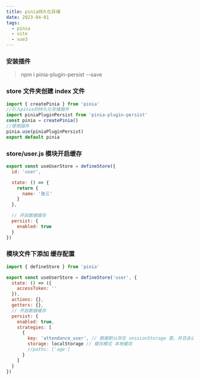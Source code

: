```yaml
---
title: pinia持久化存储
date: 2023-04-01
tags:
  - pinia
  - vite
  - vue3
---
```


### 安装插件

> npm i pinia-plugin-persist --save

### store 文件夹创建 index 文件

```js
import { createPinia } from 'pinia'
//引入pinia的持久化存储插件
import piniaPluginPersist from 'pinia-plugin-persist'
const pinia = createPinia()
//使用插件
pinia.use(piniaPluginPersist)
export default pinia
```

### store/user.js 模块开启缓存

```js
export const useUserStore = defineStore({
  id: 'user',

  state: () => {
    return {
      name: '张三'
    }
  },

  // 开启数据缓存
  persist: {
    enabled: true
  }
})
```

### 模块文件下添加 缓存配置

```js
import { defineStore } from 'pinia'

export const useUserStore = defineStore('user', {
  state: () => ({
    accessToken: ''
  }),
  actions: {},
  getters: {},
  // 开启数据缓存
  persist: {
    enabled: true,
    strategies: [
      {
        key: 'attendance_user', // 数据默认存在 sessionStorage 里，并且会以 store 的 id 作为 key。
        storage: localStorage // 缓存模式 本地缓存
        //paths: ['age']
      }
    ]
  }
})
```
